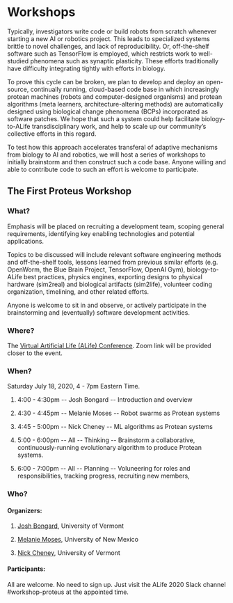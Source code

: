 # Workshops

Typically, investigators write code or build robots from scratch
whenever starting a new AI or robotics project.
This leads to specialized systems
brittle to novel challenges, and lack of reproducibility.
Or, off-the-shelf software such as TensorFlow is employed, which restricts
work to well-studied phenomena such as synaptic plasticity.
These efforts traditionally have difficulty integrating tightly with efforts in biology. 

To prove this cycle can be broken, we plan to develop and deploy an open-source, continually running, cloud-based code base in which increasingly protean machines (robots and computer-designed organisms) and protean algorithms (meta learners, architecture-altering methods) are automatically designed using biological change phenomena (BCPs) incorporated as software patches. We hope that such a system could help facilitate biology-to-ALife transdisciplinary work, and help to scale up our community’s collective efforts in this regard. 

To test how this approach accelerates transferal of
adaptive mechanisms from biology to AI and robotics, we will host a series of workshops to initially brainstorm and then construct such a code base. Anyone willing and able to contribute code to such an effort is welcome to participate.

## **The First Proteus Workshop**

### **What?**

Emphasis will be placed on recruiting a development team, scoping general requirements, identifying key enabling technologies and potential applications.

Topics to be discussed will include relevant software engineering methods and off-the-shelf tools, lessons learned from previous similar efforts (e.g. OpenWorm, the Blue Brain Project, TensorFlow, OpenAI Gym), biology-to-ALife best practices, physics engines, exporting designs to physical hardware (sim2real) and biological artifacts (sim2life), volunteer coding organization, timelining, and other related efforts.

Anyone is welcome to sit in and observe, or actively participate in the brainstorming and (eventually) software development activities.

### **Where?** 
The [Virtual Artificial Life (ALife) Conference](http://2020.alife.org). Zoom link will be provided closer to the event.

### **When?**

Saturday July 18, 2020, 4 - 7pm Eastern Time.

1. 4:00 - 4:30pm -- Josh Bongard  -- Introduction and overview

1. 4:30 - 4:45pm -- Melanie Moses -- Robot swarms as Protean systems

1. 4:45 - 5:00pm -- Nick Cheney -- ML algorithms as Protean systems

1. 5:00 - 6:00pm -- All -- Thinking --  Brainstorm a collaborative, continuously-running evolutionary algorithm to produce Protean systems.

1. 6:00 - 7:00pm -- All -- Planning -- Voluneering for roles and responsibilities, tracking progress, recruiting new members, 

### **Who**?

#### Organizers: 

1. [Josh Bongard](https://www.meclab.org/), University of Vermont

1. [Melanie Moses](https://moseslab.cs.unm.edu/), University of New Mexico
            
1. [Nick Cheney](https://www.ncheney.com/), University of Vermont

#### Participants: 

All are welcome. No need to sign up. Just visit the ALife 2020 Slack channel #workshop-proteus at the appointed time.

</details>
